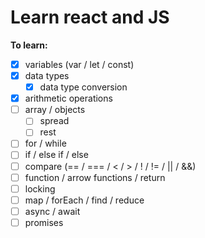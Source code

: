 # Learn react and JS

**To learn:**

- [x] variables (var / let / const)
- [x] data types
  - [x] data type conversion
- [x] arithmetic operations
- [ ] array / objects
  - [ ] spread
  - [ ] rest
- [ ] for / while
- [ ] if / else if / else
- [ ] compare (== / === / < / > / ! / != / || / &&)
- [ ] function / arrow functions / return
- [ ] locking
- [ ] map / forEach / find / reduce
- [ ] async / await
- [ ] promises

